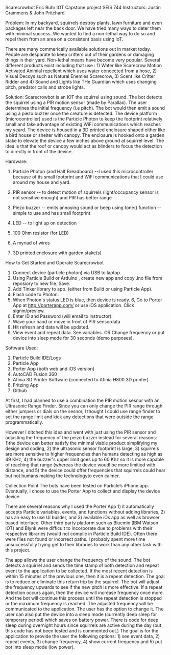 Scarecrowbot
Eric Buhr
IOT Capstone project
SEIS 744 
Instructors: Justin Grammens & John Pritchard

Problem: In my backyard, squirrels destroy plants, lawn furniture and even packages left near the back door.  We have tried many ways to
deter them with minimal success. We wanted to find a non-lethal way to do so and repel them from an area on a consistent basis using IoT. 

There are many commerically available solutions out in market today. People are desparate to keep critters out of their gardens or damaging
things in their yard. Non-lethal means have become very popular. Several different products exist including that use : 1) Water like
Scarecrow Motion Activated Animial repellent which uses water coneected from a hose, 2) Visual Decoys such as Natural Enemies Scarecrow,
 3) Scent like Critter Ridder and 4) Sound and Lights like THe Guardian which uses changing pitch, predator calls and strobe lights.

Solution: Scarecrowbot is an IOT the squirrel using sound. The bot detects the squirrel using a PIR motion sensor (made by Parallax). The 
user determines the initial frequency (i.e  pitch).  The bot would then emit a sound using a piezo buzzer once the creature is detected.
The device platform (microcontroller) used is the Particle Photon to keep the footprint relatively small and take advantage of existing 
WiFi communications which reaches my yeard. The device is housed in a 3D printed enclosure shaped either like a bird house or shelter with
canopy. The enclosure is hooked onto a garden stake to elevate the device a few inches above ground at squirrel level. The idea is that
the roof or canopy would act as blinders to focus the detection to directly in front of the device. 

Hardware: 

1) Particle Photon (and Half Breadboard) --I used this microcontroller becuase of its small footprint and WiFi communications that I
could use around my house and yard.

2) PIR sensor -- to detect motion of squirrels (light/occupancy sensor is not sensitive enough) and PIR has better range

3) Piezo buzzer -- emits annoying sound or beep using tone() function -- simple to use and has small footprint

4) LED  -- to light up on detection

5) 100 Ohm resistor (for LED)

6) A myriad of wires

7) 3D printed enclosure with garden stake(s)

How to Get Started and Operate Scarecrowbot

1. Connect device (particle photon) via USB to laptop.
2. Using Particle Build or Arduino , create new app and copy .ino file from reposiory to new file. Save.
3. Add Tinker library to app. (either from Build or using Particle App).
4. Flash code to Photon.
5. When Photon's status LED is blue, then device is ready.
6, Go to Porter App at http://porterapp.com/ or use iOS application. Click signin/preview. 
7. Enter ID and Password (will email to instructor). 
8. Wave your hand or move in front of PIR sensordata
9. Hit refresh and data will be updated. 
10. View event and repeat data. See variables. OR Change frequency or put device into sleep mode for 30 seconds (demo purposes).

Software Used:

1) Particle Build IDE/Logs
2) Particle App
3) Porter App (both web and iOS version)
4) AutoCAD Fusion 360
5) Afinia 3D Printer Software (connected to Afinia H800 3D printer)
6) Fritzing App
7) Github

At first, I had planned to use a combination the PIR motion sesnor with an Ultrasonic Range Finder. Since you can only change the PIR
range through either jumpers or dials on the sesnor, I thought I could use range finder to set the range limit and kick any detections
that were outside the range programmatically. 

However I ditched this idea and went with just using the PIR sensor and adjusting the frequency of the peizo buzzer instead for several 
reasons: 1)the device can better satisfy the minimal viable product simplifying my design and coding, 2) the ultrasonic sensor footprint 
is large,  3) squirrels are more sensitive to higher frequencies than humans detecting as high as 49 KHz, 4) the buzzer's upper limit goes
up to 60 Khz so it is more capable of reaching that range (whereas the device woudl be more limitied with distance, and 5) the device
could offer frequencies that squirrels could hear but not humans making the technologyto  even calmer. 

Collection Point
The bots have been tested on Particle’s iPhone app. Eventually, I chose to use the Porter App to collect and display the device device.

There are several reasons why I used the Porter App  1) it automatically accepts Particle variables, events, and functions without
adding libraries, 2) has an easy to use UI builder, and  3) available iOs app as well as browser based interface. Other third party 
platform such as Bluemix (IBM Watson IOT) and Blynk were difficult to incorporate due to problems with their respective libraries (would
not compile in Particle Build IDE). Often there were files not found or incorrect paths. I probably spent more time unsuccessfully 
trying get to their libraries to work than any other task with this project. 

The app allows the user change the frequency of the sound. The bot detects a squirrel and sends the time stamp of both detection and 
repeat event to the application to be collected. If the most recent detection is within 15 minutes of the previous one, then it 
is a repeat detection. The goal is to reduce or eliminate this return trip by the squirrel. The bot will adjust the frequency upwards to
 see if the new pitch is more effective. If a repeat detection occurs again, then the device will increase frequency once more. And the bot
 will continue this process until the repeat detection is stopped or the maximum frequency is reached. The adjusted frequency will be
 communicated to the application. The user has the option to change it. The user can also put the device into a sleep mode (currently deep
 sleep for temporary period) which saves on battery power. There is code for deep sleep during overnight hours since squirrels are active 
 during the day (but this code has not been tested and is commented out.) The goal is for the application to provide the user the following options: 1) see event data,
 2) repeat events, 3) change frequency, 4) show current frequency and 5) put bot into sleep mode (low power).
